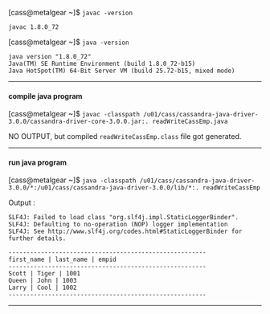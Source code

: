 [cass@metalgear ~]$ `javac -version`
```
javac 1.8.0_72
```

[cass@metalgear ~]$ `java -version`
```
java version "1.8.0_72"
Java(TM) SE Runtime Environment (build 1.8.0_72-b15)
Java HotSpot(TM) 64-Bit Server VM (build 25.72-b15, mixed mode)
```

---

#### compile java program

[cass@metalgear ~]$ `javac -classpath /u01/cass/cassandra-java-driver-3.0.0/cassandra-driver-core-3.0.0.jar:. readWriteCassEmp.java`

NO OUTPUT, but compiled `readWriteCassEmp.class` file got generated.

---

#### run java program

[cass@metalgear ~]$ `java -classpath /u01/cass/cassandra-java-driver-3.0.0/*:/u01/cass/cassandra-java-driver-3.0.0/lib/*:. readWriteCassEmp`


Output :
```
SLF4J: Failed to load class "org.slf4j.impl.StaticLoggerBinder".
SLF4J: Defaulting to no-operation (NOP) logger implementation
SLF4J: See http://www.slf4j.org/codes.html#StaticLoggerBinder for further details.

-------------------------------------------------------
first_name | last_name | empid
-------------------------------------------------------
Scott | Tiger | 1001
Queen | John | 1003
Larry | Cool | 1002
-------------------------------------------------------
```

---
